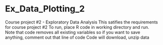 # Ex_Data_Plotting_2
Course project #2 - Exploratory Data Analysis
This satifies the requirements for course project #2
To run, place R code in working directory and run.
Note that code removes all existing variables so if you want to save anything, comment out that line of code
Code will download, unzip data
